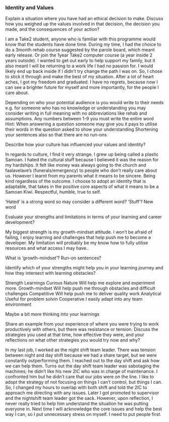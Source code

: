
<!-- Feedback from K Wharemate -->
<!-- yet to be implemented -->

### Identity and Values

Explain a situation where you have had an ethical decision to make. Discuss how you weighed up the values involved in that decision, the decision you made, and the consequences of your action?

I am a Take2 student, anyone who is familiar with this programme would know that the students have done time. During my time, I had the choice to do a 3month rehab course suggested by the parole board, which meant early release. Or join the 1year Take2 computer course (a year inside 2 years outside). I wanted to get out early to help support my family, but it also meant I will be returning to a work life I had no passion for. I would likely end up back inside if I didn't try change the path I was on. So, I chose to stick it through and make the best of my situation. After a lot of heart aches, I got my freedom and graduated. I have no regrets, because now I can see a brighter future for myself and more importantly, for the people I care about.

Depending on who your potential audience is you would write to their needs e.g. for someone who has no knowledge or understanding you may consider writing in full meaning with no abbreviations like rehab and assumptions.
Any numbers between 1-9 you must write the entire word
Hint: When answering a question someone may give you it pays to utilise their words in the question asked to show your understanding
Shortening your sentences also so that there are no run-ons 

Describe how your culture has influenced your values and identity?

In regards to culture, I find it very strange. I grew up being called a plastic Samoan. I hated the cultural stuff because I believed it was the reason for my hardships. It felt like money was always going to the church and faalavelave’s (funerals/emergency) to people who don’t really care about us. However I learnt from my parents what it means to be sincere. Being kind regardless of the outcome. I choose to adopt an identity that is adaptable, that takes in the positive core aspects of what it means to be a Samoan Kiwi. Respectful, humble, true to self.

‘Hated’ is a strong word so may consider a different word?
‘Stuff’? New word

Evaluate your strengths and limitations in terms of your learning and career development?

My biggest strength is my growth-mindset attitude. I won’t be afraid of failing, I enjoy learning and challenges that help push me to become a developer. My limitation will probably be my know how to fully utilise resources and what access I may have..

What is ‘growth-mindset’?
Run-on sentences?

Identify which of your strengths might help you in your learning journey and how they intersect with learning obstacles?

Strength	Learnings
Curious Nature	Will help me explore and experiment more.
Growth-mindset	Will help push me through obstacles and difficult challenges
Competitive	Will help push me to deliver quality work
Analytical	Useful for problem solvin
Cooperative	I easily adapt into any team environment

Maybe a bit more thinking into your learnings

Share an example from your experience of where you were trying to work productively with others, but there was resistance or tension. Discuss the strategies you used at that time, how effective they were, and your reflections on what other strategies you would try now and why?

In my last job, I worked as the night shift team leader. There was tension between night and day shift because we had a share target, but we were constantly outperforming them. I reached out to the day shift and ask how we can help them. Turns out the day shift team leader was sabotaging the machines; he didn’t like his new 2IC who was in charge of maintenance. I confronted him but he didn’t care that our jobs were on the line. I like to adopt the strategy of not focusing on things I can’t control, but things I can. So, I changed my hours to overlap with both shift and told the 2IC to approach me directing with any issues. Later I got promoted to supervisor and the nightshift team leader got the sack. However, upon reflection, I never really tried to help him understand the situation he was putting everyone in. Next time I will acknowledge the core issues and help the best way I can, so I put unnecessary stress on myself. I need to put people first.